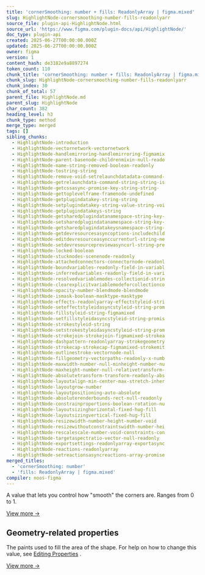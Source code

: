 ```yaml
---
title: 'cornerSmoothing: number + fills: ReadonlyArray | figma.mixed'
slug: HighlightNode-cornersmoothing-number-fills-readonlyarr
source_file: plugin-api-HighlightNode.html
source_url: 'https://www.figma.com/plugin-docs/api/HighlightNode/'
doc_type: plugin-api
created: 2025-06-27T00:00:00.000Z
updated: 2025-06-27T00:00:00.000Z
owner: figma
version: 1
content_hash: de3182e9a8897274
token_count: 110
chunk_title: 'cornerSmoothing: number + fills: ReadonlyArray | figma.mixed'
chunk_slug: HighlightNode-cornersmoothing-number-fills-readonlyarr
chunk_index: 30
chunk_of_total: 57
parent_file: HighlightNode.md
parent_slug: HighlightNode
char_count: 382
heading_level: h3
chunk_type: method
merge_type: merged
tags: []
sibling_chunks:
  - HighlightNode-introduction
  - HighlightNode-vectornetwork-vectornetwork
  - HighlightNode-handlemirroring-handlemirroring-figmamix
  - HighlightNode-parent-basenode-childrenmixin-null-reado
  - HighlightNode-name-string-removed-boolean-readonly
  - HighlightNode-tostring-string
  - HighlightNode-remove-void-setrelaunchdatadata-command-
  - HighlightNode-getrelaunchdata-command-string-string-is
  - HighlightNode-getcssasync-promise-key-string-string-
  - HighlightNode-gettoplevelframe-framenode-undefined
  - HighlightNode-getplugindatakey-string-string
  - HighlightNode-setplugindatakey-string-value-string-voi
  - HighlightNode-getplugindatakeys-string
  - HighlightNode-getsharedplugindatanamespace-string-key-
  - HighlightNode-setsharedplugindatanamespace-string-key-
  - HighlightNode-getsharedplugindatakeysnamespace-string-
  - HighlightNode-getdevresourcesasyncoptions-includechild
  - HighlightNode-editdevresourceasynccurrenturl-string-ne
  - HighlightNode-setdevresourcepreviewasyncurl-string-pre
  - HighlightNode-locked-boolean
  - HighlightNode-stucknodes-scenenode-readonly
  - HighlightNode-attachedconnectors-connectornode-readonl
  - HighlightNode-boundvariables-readonly-field-in-variabl
  - HighlightNode-inferredvariables-readonly-field-in-vari
  - HighlightNode-resolvedvariablemodes-collectionid-strin
  - HighlightNode-clearexplicitvariablemodeforcollectionco
  - HighlightNode-opacity-number-blendmode-blendmode
  - HighlightNode-ismask-boolean-masktype-masktype
  - HighlightNode-effects-readonlyarray-effectstyleid-stri
  - HighlightNode-seteffectstyleidasyncstyleid-string-prom
  - HighlightNode-fillstyleid-string-figmamixed
  - HighlightNode-setfillstyleidasyncstyleid-string-promis
  - HighlightNode-strokestyleid-string
  - HighlightNode-setstrokestyleidasyncstyleid-string-prom
  - HighlightNode-strokejoin-strokejoin-figmamixed-strokea
  - HighlightNode-dashpattern-readonlyarray-strokegeometry
  - HighlightNode-strokecap-strokecap-figmamixed-strokemit
  - HighlightNode-outlinestroke-vectornode-null
  - HighlightNode-fillgeometry-vectorpaths-readonly-x-numb
  - HighlightNode-maxwidth-number-null-minheight-number-nu
  - HighlightNode-maxheight-number-null-relativetransform-
  - HighlightNode-absolutetransform-transform-readonly-abs
  - HighlightNode-layoutalign-min-center-max-stretch-inher
  - HighlightNode-layoutgrow-number
  - HighlightNode-layoutpositioning-auto-absolute
  - HighlightNode-absoluterenderbounds-rect-null-readonly
  - HighlightNode-constrainproportions-boolean-rotation-nu
  - HighlightNode-layoutsizinghorizontal-fixed-hug-fill
  - HighlightNode-layoutsizingvertical-fixed-hug-fill
  - HighlightNode-resizewidth-number-height-number-void
  - HighlightNode-resizewithoutconstraintswidth-number-hei
  - HighlightNode-rescalescale-number-void-constraints-con
  - HighlightNode-targetaspectratio-vector-null-readonly
  - HighlightNode-exportsettings-readonlyarray-exportasync
  - HighlightNode-reactions-readonlyarray
  - HighlightNode-setreactionsasyncreactions-array-promise
merged_titles:
  - 'cornerSmoothing: number'
  - 'fills: ReadonlyArray | figma.mixed'
compiler: noos-figma
---
```


A value that lets you control how "smooth" the corners are. Ranges from 0 to 1.

[View more →](/plugin-docs/api/properties/nodes-cornersmoothing/)

## Geometry-related properties

The paints used to fill the area of the shape. For help on how to change this value, see [Editing Properties](/plugin-docs/editing-properties/)
.

[View more →](/plugin-docs/api/properties/nodes-fills/)
